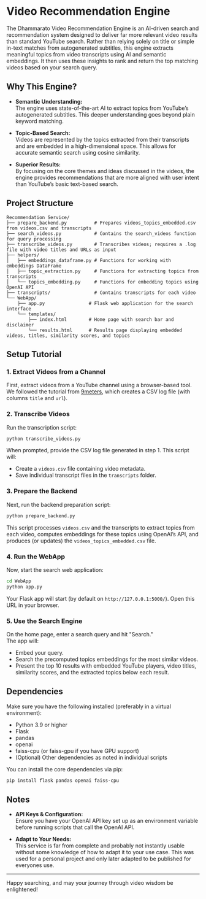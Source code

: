 # Video Recommendation Engine

The Dhammarato Video Recommendation Engine is an AI-driven search and recommendation system designed to deliver far more relevant video results than standard YouTube search. Rather than relying solely on title or simple in-text matches from autogenerated subtitles, this engine extracts meaningful topics from video transcripts using AI and semantic embeddings. It then uses these insights to rank and return the top matching videos based on your search query.

## Why This Engine?

- **Semantic Understanding:**  
  The engine uses state-of-the-art AI to extract topics from YouTube’s autogenerated subtitles. This deeper understanding goes beyond plain keyword matching.
  
- **Topic-Based Search:**  
  Videos are represented by the topics extracted from their transcripts and are embedded in a high-dimensional space. This allows for accurate semantic search using cosine similarity.
  
- **Superior Results:**  
  By focusing on the core themes and ideas discussed in the videos, the engine provides recommendations that are more aligned with user intent than YouTube’s basic text-based search.

## Project Structure

```
Recommendation Service/
├── prepare_backend.py          # Prepares videos_topics_embedded.csv from videos.csv and transcripts
├── search_videos.py            # Contains the search_videos function for query processing
├── transcribe_videos.py        # Transcribes videos; requires a .log file with video titles and URLs as input
├── helpers/
│   ├── embeddings_dataframe.py # Functions for working with embeddings DataFrame
│   ├── topic_extraction.py     # Functions for extracting topics from transcripts
│   └── topics_embedding.py     # Functions for embedding topics using OpenAI API
├── transcripts/                # Contains transcripts for each video
└── WebApp/
    ├── app.py                # Flask web application for the search interface
    └── templates/
        ├── index.html        # Home page with search bar and disclaimer
        └── results.html      # Results page displaying embedded videos, titles, similarity scores, and topics
```

## Setup Tutorial

### 1. Extract Videos from a Channel

First, extract videos from a YouTube channel using a browser-based tool. We followed the tutorial from [9meters](https://9meters.com/entertainment/streaming/get-all-video-titles-and-links-urls-from-a-youtube-channel-online), which creates a CSV log file (with columns `title` and `url`).

### 2. Transcribe Videos

Run the transcription script:

```bash
python transcribe_videos.py
```

When prompted, provide the CSV log file generated in step 1. This script will:
- Create a `videos.csv` file containing video metadata.
- Save individual transcript files in the `transcripts` folder.

### 3. Prepare the Backend

Next, run the backend preparation script:

```bash
python prepare_backend.py
```

This script processes `videos.csv` and the transcripts to extract topics from each video, computes embeddings for these topics using OpenAI’s API, and produces (or updates) the `videos_topics_embedded.csv` file.

### 4. Run the WebApp

Now, start the search web application:

```bash
cd WebApp
python app.py
```

Your Flask app will start (by default on `http://127.0.0.1:5000/`). Open this URL in your browser.

### 5. Use the Search Engine

On the home page, enter a search query and hit "Search."  
The app will:
- Embed your query.
- Search the precomputed topics embeddings for the most similar videos.
- Present the top 10 results with embedded YouTube players, video titles, similarity scores, and the extracted topics below each result.

## Dependencies

Make sure you have the following installed (preferably in a virtual environment):

- Python 3.9 or higher
- Flask
- pandas
- openai
- faiss-cpu (or faiss-gpu if you have GPU support)
- (Optional) Other dependencies as noted in individual scripts

You can install the core dependencies via pip:

```bash
pip install flask pandas openai faiss-cpu
```

## Notes

- **API Keys & Configuration:**  
  Ensure you have your OpenAI API key set up as an environment variable before running scripts that call the OpenAI API.

- **Adapt to Your Needs:**  
  This service is far from complete and probably not instantly usable without some knowledge of how to adapt it to your use case. This was used for a personal project and only later adapted to be published for everyones use.

---

Happy searching, and may your journey through video wisdom be enlightened!